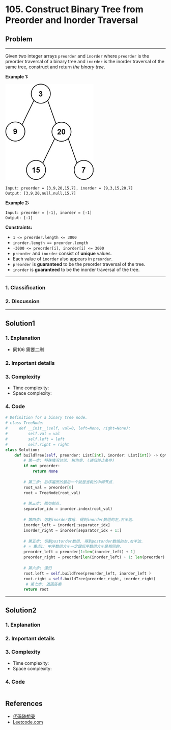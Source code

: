 # 105. Construct Binary Tree from Preorder and Inorder Traversal

## Problem

*****

Given two integer arrays `preorder` and `inorder` where `preorder` is the preorder traversal of a binary tree and `inorder` is the inorder traversal of the same tree, construct and return *the binary tree*.

 

**Example 1:**

![img](./0105%20Construct%20Binary%20Tree%20from%20Preorder%20and%20Inorder%20Traversal%20%20%23%23%20.assets/tree-20230725032001360.jpg)

```
Input: preorder = [3,9,20,15,7], inorder = [9,3,15,20,7]
Output: [3,9,20,null,null,15,7]
```

**Example 2:**

```
Input: preorder = [-1], inorder = [-1]
Output: [-1]
```

 

**Constraints:**

- `1 <= preorder.length <= 3000`
- `inorder.length == preorder.length`
- `-3000 <= preorder[i], inorder[i] <= 3000`
- `preorder` and `inorder` consist of **unique** values.
- Each value of `inorder` also appears in `preorder`.
- `preorder` is **guaranteed** to be the preorder traversal of the tree.
- `inorder` is **guaranteed** to be the inorder traversal of the tree.

******

### 1. Classification



### 2. Discussion





*******

## Solution1

### 1. Explanation

- 同106 需要二刷



### 2. Important details





### 3. Complexity

- Time complexity:
- Space complexity:



### 4. Code

```python
# Definition for a binary tree node.
# class TreeNode:
#     def __init__(self, val=0, left=None, right=None):
#         self.val = val
#         self.left = left
#         self.right = right
class Solution:
    def buildTree(self, preorder: List[int], inorder: List[int]) -> Optional[TreeNode]:
        # 第一步: 特殊情况讨论: 树为空. (递归终止条件)
        if not preorder:
            return None

        # 第二步: 后序遍历的最后一个就是当前的中间节点.
        root_val = preorder[0]
        root = TreeNode(root_val)

        # 第三步: 找切割点.
        separator_idx = inorder.index(root_val)

        # 第四步: 切割inorder数组. 得到inorder数组的左,右半边.
        inorder_left = inorder[:separator_idx]
        inorder_right = inorder[separator_idx + 1:]

        # 第五步: 切割postorder数组. 得到postorder数组的左,右半边.
        # ⭐️ 重点1: 中序数组大小一定跟后序数组大小是相同的.
        preorder_left = preorder[1:len(inorder_left) + 1]
        preorder_right = preorder[len(inorder_left) + 1: len(preorder) ]

        # 第六步: 递归
        root.left = self.buildTree(preorder_left, inorder_left )
        root.right = self.buildTree(preorder_right, inorder_right)
         # 第七步: 返回答案
        return root
```



********

## Solution2

### 1. Explanation





### 2. Important details





### 3. Complexity

- Time complexity:
- Space complexity:



### 4. Code

```python

```

## References

- [代码随想录 ](https://github.com/youngyangyang04/leetcode-master)
- [Leetcode.com](https://leetcode.com/problemset/all/)
